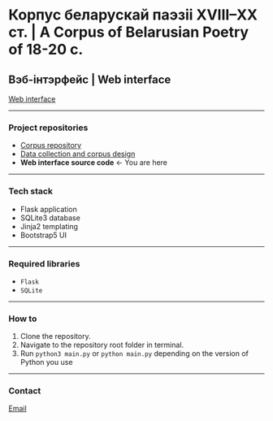 # Корпус беларускай паэзіі XVIII–XX ст. | A Corpus of Belarusian Poetry of 18-20 c.
## Вэб-інтэрфейс | Web interface

[Web interface](https://bpc.knem.cc)

-----

### Project repositories
- [Corpus repository](https://github.com/k-nem/bpcorpus)
- [Data collection and corpus design](https://github.com/k-nem/bpcorpus-collect)
- __Web interface source code__ <- You are here

-----

### Tech stack
- Flask application
- SQLite3 database
- Jinja2 templating
- Bootstrap5 UI

-----

### Required libraries
- `Flask`
- `SQLite`

-----

### How to
1. Clone the repository.
2. Navigate to the repository root folder in terminal.
3. Run `python3 main.py` or `python main.py` depending on the version of Python you use

-----

### Contact
[Email](mailto:katy.nemkovich@gmail.com)
